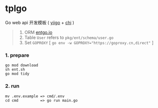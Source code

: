 # tplgo

Go web api 开发模板 ( [yiigo](https://github.com/shenghui0779/yiigo) + [chi](https://github.com/go-chi/chi) )

> 1. ORM [entgo.io](https://entgo.io/)
> 2. Table `User` refers to `pkg/ent/schema/user.go`
> 3. Set `GOPROXY` [ `go env -w GOPROXY="https://goproxy.cn,direct"` ]

### 1. prepare

```shell
go mod download
sh ent.sh
go mod tidy
```

### 2. run

```shell
mv .env.example => cmd/.env
cd cmd          => go run main.go
```
